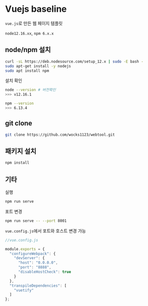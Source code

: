 # Vuejs baseline

`vue.js`로 만든 웹 페이지 템플릿

`node12.16.xx`, `npm 6.x.x` 

## node/npm 설치

```bash
curl -sL https://deb.nodesource.com/setup_12.x | sudo -E bash -
sudo apt-get install -y nodejs
sudo apt install npm
```

설치 확인

```bash
node --version # 버전확인
>>> v12.16.1
```

```bash
npm --version
>>> 6.13.4
```

## git clone

```bash
git clone https://github.com/wocks1123/webtool.git
```

## 패키지 설치

```bash
npm install
```

## 기타

실행

```bash
npm run serve
```

포트 변경

```bash
npm run serve -- --port 8001 
```

`vue.config.js`에서 포트와 호스트 변경 가능

```js
//vue.config.js

module.exports = {
  "configureWebpack": {
    "devServer": {
      "host": "0.0.0.0",
      "port": "8888",
      "disableHostCheck": true
    }
  },
  "transpileDependencies": [
    "vuetify"
  ]
};
```
